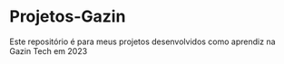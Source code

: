 # Projetos-Gazin

Este  repositório é para meus projetos desenvolvidos como aprendiz na Gazin Tech em 2023
